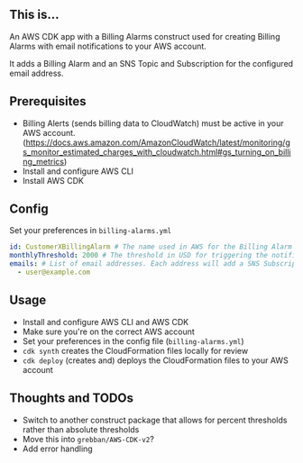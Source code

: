 ## This is...
An AWS CDK app with a Billing Alarms construct used for creating Billing Alarms with email notifications to your AWS account.

It adds a Billing Alarm and an SNS Topic and Subscription for the configured email address.

## Prerequisites

- Billing Alerts (sends billing data to CloudWatch) must be active in your AWS account. (https://docs.aws.amazon.com/AmazonCloudWatch/latest/monitoring/gs_monitor_estimated_charges_with_cloudwatch.html#gs_turning_on_billing_metrics)
- Install and configure AWS CLI
- Install AWS CDK

## Config
Set your preferences in `billing-alarms.yml`

```yaml
id: CustomerXBillingAlarm # The name used in AWS for the Billing Alarm
monthlyThreshold: 2000 # The threshold in USD for triggering the notifications
emails: # List of email addresses. Each address will add a SNS Subscription to the created SNS Topic.
  - user@example.com
```

## Usage
- Install and configure AWS CLI and AWS CDK
- Make sure you're on the correct AWS account
- Set your preferences in the config file (`billing-alarms.yml`)
- `cdk synth` creates the CloudFormation files locally for review
- `cdk deploy` (creates and) deploys the CloudFormation files to your AWS account

## Thoughts and TODOs
* Switch to another construct package that allows for percent thresholds rather than absolute thresholds
* Move this into `grebban/AWS-CDK-v2`?
* Add error handling